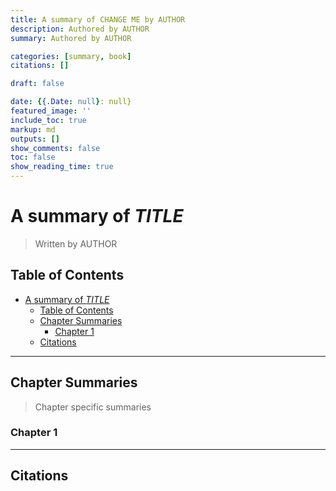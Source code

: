 ```yaml
---
title: A summary of CHANGE ME by AUTHOR
description: Authored by AUTHOR
summary: Authored by AUTHOR

categories: [summary, book]
citations: []

draft: false

date: {{.Date: null}: null}
featured_image: ''
include_toc: true
markup: md
outputs: []
show_comments: false
toc: false
show_reading_time: true
---
```


# A summary of *TITLE*

> Written by AUTHOR

## Table of Contents

- [A summary of *TITLE*](#a-summary-of-title)
  - [Table of Contents](#table-of-contents)
  - [Chapter Summaries](#chapter-summaries)
    - [Chapter 1](#chapter-1)
  - [Citations](#citations)

______________________________________________________________________

## Chapter Summaries

> Chapter specific summaries

### Chapter 1

______________________________________________________________________

## Citations
